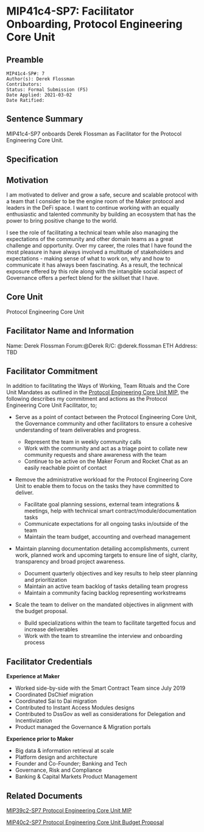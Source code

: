 # MIP41c4-SP7: Facilitator Onboarding, Protocol Engineering Core Unit

## Preamble

```
MIP41c4-SP#: 7
Author(s): Derek Flossman
Contributors:
Status: Formal Submission (FS)
Date Applied: 2021-03-02
Date Ratified:
```

## Sentence Summary

MIP41c4-SP7 onboards Derek Flossman as Facilitator for the Protocol Engineering Core Unit.

## Specification

## Motivation

I am motivated to deliver and grow a safe, secure and scalable protocol with a team that I consider to be the engine room of the Maker protocol and leaders in the DeFi space. I want to continue working with an equally enthusiastic and talented community by building an ecosystem that has the power to bring positive change to the world.

I see the role of facilitating a technical team while also managing the expectations of the community and other domain teams as a great challenge and opportunity. Over my career, the roles that I have found the most pleasure in have always involved a multitude of stakeholders and expectations - making sense of what to work on, why and how to communicate it has always been fascinating. As a result, the technical exposure offered by this role along with the intangible social aspect of Governance offers a perfect blend for the skillset that I have.

## Core Unit

Protocol Engineering Core Unit

## Facilitator Name and Information

Name: Derek Flossman
Forum:@Derek
R/C: @derek.flossman
ETH Address: TBD

## Facilitator Commitment

In addition to facilitating the Ways of Working, Team Rituals and the Core Unit Mandates as outlined in the [Protocol Engineering Core Unit MIP](https://forum.makerdao.com/t/mip39c2-sp7-adding-protocol-engineering-core-unit/6831), the following describes my commitment and actions as the Protocol Engineering Core Unit Facilitator, to;

* Serve as a point of contact between the Protocol Engineering Core Unit, the Governance community and other facilitators to ensure a cohesive understanding of team deliverables and progress.
  * Represent the team in weekly community calls
  * Work with the community and act as a triage point to collate new community requests and share awareness with the team
  * Continue to be active on the Maker Forum and Rocket Chat as an easily reachable point of contact

* Remove the administrative workload for the Protocol Engineering Core Unit to enable them to focus on the tasks they have committed to deliver.
  * Facilitate goal planning sessions, external team integrations & meetings, help with technical smart contract/module/documentation tasks
  * Communicate expectations for all ongoing tasks in/outside of the team
  * Maintain the team budget, accounting and overhead management

* Maintain planning documentation detailing accomplishments, current work, planned work and upcoming targets to ensure line of sight, clarity, transparency and broad project awareness.
  * Document quarterly objectives and key results to help steer planning and prioritization
  * Maintain an active team backlog of tasks detailing team progress
  * Maintain a community facing backlog representing workstreams

* Scale the team to deliver on the mandated objectives in alignment with the budget proposal.
  * Build specializations within the team to facilitate targetted focus and increase deliverables
  * Work with the team to streamline the interview and onboarding process



## Facilitator Credentials

**Experience at Maker**
* Worked side-by-side with the Smart Contract Team since July 2019
* Coordinated DsChief migration
* Coordinated Sai to Dai migration
* Contributed to Instant Access Modules designs
* Contributed to DssGov as well as considerations for Delegation and Incentivization
* Product managed the Governance & Migration portals

**Experience prior to Maker**
* Big data & information retrieval at scale
* Platform design and architecture
* Founder and Co-Founder; Banking and Tech
* Governance, Risk and Compliance
* Banking & Capital Markets Product Management

## Related Documents

[MIP39c2-SP7 Protocol Engineering Core Unit MIP](https://forum.makerdao.com/t/mip39c2-sp7-adding-protocol-engineering-core-unit/6831)

[MIP40c2-SP7 Protocol Engineering Core Unit Budget Proposal](https://forum.makerdao.com/t/mip40c2-sp7-modify-protocol-engineering-core-unit-budget/6832)

